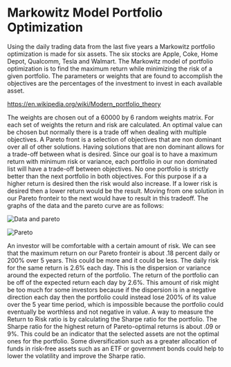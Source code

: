 # Markowitz Model Portfolio Optimization

  Using the daily trading data from the last five years a Markowitz portfolio optimization is made for six assets.  The six stocks are Apple, Coke, Home Depot, Qualcomm, Tesla and Walmart.  The Markowitz model of portfolio optimization is to find the maximum return while minimizing the risk of a given portfolio.  The parameters or weights that are found to accomplish the objectives are the percentages of the investment to invest in each available asset.  
   
https://en.wikipedia.org/wiki/Modern_portfolio_theory
   
The weights are chosen out of a 60000 by 6 random weights matrix.  For each set of weights the return and risk are calculated.  An optimal value can be chosen but normally there is a trade off when dealing with multiple objectives.  A Pareto front is a selection of objectives that are non dominant over all of other solutions.  Having solutions that are non dominant allows for a trade-off between what is desired.  Since our goal is to have a maximum return with minimum risk or variance, each portfolio in our non dominated list will have a trade-off between objectives.  No one portfolio is strictly better than the
next portfolio in both objectives.  For this purpose if a a higher return is desired then the risk would also increase.  If a lower risk is desired then a lower return would be the result.  Moving from one solution in our Pareto fronteir to the next would have to result in this tradeoff. The graphs of the data and the pareto curve are as follows:

![Data and pareto](https://user-images.githubusercontent.com/58529391/95814311-efbefe80-0cce-11eb-9406-fcdd67405d23.png)

![Pareto](https://user-images.githubusercontent.com/58529391/95814331-f9486680-0cce-11eb-99d4-31254598160a.png)

  An investor will be comfortable with a certain amount of risk.  We can see that the maximum return on our Pareto fronteir is about .18 percent daily or 200% over 5 years.  This could be more and it could be less.  The daily risk for the same return is 2.6% each day.  This is the dispersion or variance around the expected return of the portfolio.  The return of the portfolio can be off of the expected return each day by 2.6%.  This amount of risk might be too much for some investors because if the 
dispersion is in a negative direction each day then the portfolio could instead lose 200% of its value over the 5 year time period, which is impossible because the portfolio could eventually be worthless and not negative in value.  A way to measure the Return to Risk ratio is by calculating the Sharpe ratio for the portfolio.  The Sharpe ratio for the highest return of Pareto-optimal returns is about .09 or 9%.  This could be an indicator that the selected assets are not the optimal ones for the portfolio.  Some diversification such as a greater allocation of funds in risk-free assets such as an ETF or government bonds could help to lower the volatility and improve the Sharpe ratio.

